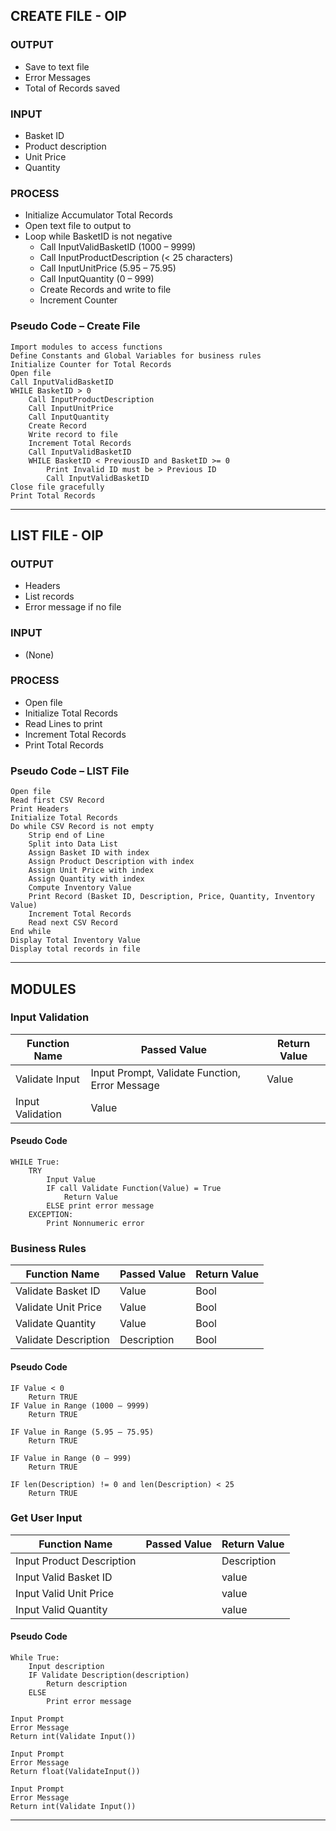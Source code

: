 ## CREATE FILE - OIP

### OUTPUT
- Save to text file
- Error Messages
- Total of Records saved

### INPUT
- Basket ID
- Product description
- Unit Price
- Quantity

### PROCESS
- Initialize Accumulator Total Records
- Open text file to output to
- Loop while BasketID is not negative
  - Call InputValidBasketID (1000 – 9999)
  - Call InputProductDescription (< 25 characters)
  - Call InputUnitPrice (5.95 – 75.95)
  - Call InputQuantity (0 – 999)
  - Create Records and write to file
  - Increment Counter

### Pseudo Code – Create File

```plaintext
Import modules to access functions
Define Constants and Global Variables for business rules
Initialize Counter for Total Records
Open file
Call InputValidBasketID
WHILE BasketID > 0
    Call InputProductDescription
    Call InputUnitPrice
    Call InputQuantity
    Create Record
    Write record to file
    Increment Total Records
    Call InputValidBasketID
    WHILE BasketID < PreviousID and BasketID >= 0
        Print Invalid ID must be > Previous ID
        Call InputValidBasketID
Close file gracefully
Print Total Records
```

---

## LIST FILE - OIP

### OUTPUT
- Headers
- List records
- Error message if no file

### INPUT
- (None)

### PROCESS
- Open file
- Initialize Total Records
- Read Lines to print
- Increment Total Records
- Print Total Records

### Pseudo Code – LIST File

```plaintext
Open file
Read first CSV Record
Print Headers
Initialize Total Records
Do while CSV Record is not empty
    Strip end of Line
    Split into Data List
    Assign Basket ID with index
    Assign Product Description with index
    Assign Unit Price with index
    Assign Quantity with index
    Compute Inventory Value
    Print Record (Basket ID, Description, Price, Quantity, Inventory Value)
    Increment Total Records
    Read next CSV Record
End while
Display Total Inventory Value
Display total records in file
```

---

## MODULES

### Input Validation

| **Function Name**       | **Passed Value**                  | **Return Value** |
|-------------------------|-----------------------------------|------------------|
| Validate Input          | Input Prompt, Validate Function, Error Message | Value           |
| Input Validation        | Value                             |                  |

#### Pseudo Code

```plaintext
WHILE True:
    TRY
        Input Value
        IF call Validate Function(Value) = True
            Return Value
        ELSE print error message
    EXCEPTION:
        Print Nonnumeric error
```

### Business Rules

| **Function Name**       | **Passed Value** | **Return Value** |
|-------------------------|------------------|------------------|
| Validate Basket ID     | Value            | Bool             |
| Validate Unit Price    | Value            | Bool             |
| Validate Quantity      | Value            | Bool             |
| Validate Description   | Description      | Bool             |

#### Pseudo Code

```plaintext
IF Value < 0
    Return TRUE
IF Value in Range (1000 – 9999)
    Return TRUE

IF Value in Range (5.95 – 75.95)
    Return TRUE

IF Value in Range (0 – 999)
    Return TRUE

IF len(Description) != 0 and len(Description) < 25
    Return TRUE
```

### Get User Input

| **Function Name**               | **Passed Value** | **Return Value** |
|---------------------------------|------------------|------------------|
| Input Product Description       |                  | Description      |
| Input Valid Basket ID          |                  | value            |
| Input Valid Unit Price         |                  | value            |
| Input Valid Quantity           |                  | value            |

#### Pseudo Code

```plaintext
While True:
    Input description
    IF Validate Description(description)
        Return description
    ELSE
        Print error message

Input Prompt
Error Message
Return int(Validate Input())

Input Prompt
Error Message
Return float(ValidateInput())

Input Prompt
Error Message
Return int(Validate Input())
```

---